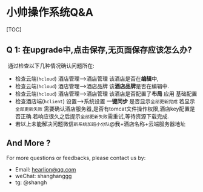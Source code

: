 # 小帅操作系统Q&A

[TOC]

## Q 1: 在upgrade中,点击保存,无页面保存应该怎么办?

​	通过检查以下几种情况确认问题所在:

- 检查云端(`hcloud`) 酒店管理-->酒店管理 该酒店是否在**编辑**中,
- 检查云端(`hcloud`) 酒店管理-->酒店品牌 该**酒店品牌**是否在编辑中.
- 检查云端(`hcloud`) 酒店管理-->酒店管理 该酒店是否配置了**布局** 应用 基础配置
- 检查酒店端(`hclient`) 设置-->系统设置 **一键同步** 是否显示`全部更新完成` 若显示`全部更新失败` 需要确认酒店服务器,是否有tomcat文件操作权限,酒店key配置是否正确.若响应很久之后提示`全部更新失败`需重试,等待资源下载完成.
- 若以上未能解决问题微信`新系统加班小分队`@我+酒店名称+云端服务器地址

## And More ?

For more questions or feedbacks, please contact us by:

- Email: <hearlion@qq.com>
- weChat: shanghanggg
- tg: @shangh
